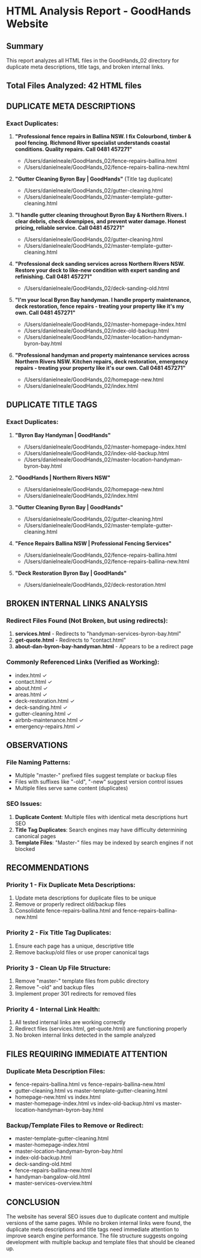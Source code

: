 # HTML Analysis Report - GoodHands Website

## Summary
This report analyzes all HTML files in the GoodHands_02 directory for duplicate meta descriptions, title tags, and broken internal links.

## Total Files Analyzed: 42 HTML files

## DUPLICATE META DESCRIPTIONS

### Exact Duplicates:
1. **"Professional fence repairs in Ballina NSW. I fix Colourbond, timber & pool fencing. Richmond River specialist understands coastal conditions. Quality repairs. Call 0481 457271"**
   - /Users/danielneale/GoodHands_02/fence-repairs-ballina.html
   - /Users/danielneale/GoodHands_02/fence-repairs-ballina-new.html

2. **"Gutter Cleaning Byron Bay | GoodHands"** (Title tag duplicate)
   - /Users/danielneale/GoodHands_02/gutter-cleaning.html
   - /Users/danielneale/GoodHands_02/master-template-gutter-cleaning.html

3. **"I handle gutter cleaning throughout Byron Bay & Northern Rivers. I clear debris, check downpipes, and prevent water damage. Honest pricing, reliable service. Call 0481 457271"**
   - /Users/danielneale/GoodHands_02/gutter-cleaning.html
   - /Users/danielneale/GoodHands_02/master-template-gutter-cleaning.html

4. **"Professional deck sanding services across Northern Rivers NSW. Restore your deck to like-new condition with expert sanding and refinishing. Call 0481 457271"**
   - /Users/danielneale/GoodHands_02/deck-sanding-old.html

5. **"I'm your local Byron Bay handyman. I handle property maintenance, deck restoration, fence repairs - treating your property like it's my own. Call 0481 457271"**
   - /Users/danielneale/GoodHands_02/master-homepage-index.html
   - /Users/danielneale/GoodHands_02/index-old-backup.html
   - /Users/danielneale/GoodHands_02/master-location-handyman-byron-bay.html

6. **"Professional handyman and property maintenance services across Northern Rivers NSW. Kitchen repairs, deck restoration, emergency repairs - treating your property like it's our own. Call 0481 457271"**
   - /Users/danielneale/GoodHands_02/homepage-new.html
   - /Users/danielneale/GoodHands_02/index.html

## DUPLICATE TITLE TAGS

### Exact Duplicates:
1. **"Byron Bay Handyman | GoodHands"**
   - /Users/danielneale/GoodHands_02/master-homepage-index.html
   - /Users/danielneale/GoodHands_02/index-old-backup.html
   - /Users/danielneale/GoodHands_02/master-location-handyman-byron-bay.html

2. **"GoodHands | Northern Rivers NSW"**
   - /Users/danielneale/GoodHands_02/homepage-new.html
   - /Users/danielneale/GoodHands_02/index.html

3. **"Gutter Cleaning Byron Bay | GoodHands"**
   - /Users/danielneale/GoodHands_02/gutter-cleaning.html
   - /Users/danielneale/GoodHands_02/master-template-gutter-cleaning.html

4. **"Fence Repairs Ballina NSW | Professional Fencing Services"**
   - /Users/danielneale/GoodHands_02/fence-repairs-ballina.html
   - /Users/danielneale/GoodHands_02/fence-repairs-ballina-new.html

5. **"Deck Restoration Byron Bay | GoodHands"**
   - /Users/danielneale/GoodHands_02/deck-restoration.html

## BROKEN INTERNAL LINKS ANALYSIS

### Redirect Files Found (Not Broken, but using redirects):
1. **services.html** - Redirects to "handyman-services-byron-bay.html"
2. **get-quote.html** - Redirects to "contact.html"
3. **about-dan-byron-bay-handyman.html** - Appears to be a redirect page

### Commonly Referenced Links (Verified as Working):
- index.html ✓
- contact.html ✓
- about.html ✓
- areas.html ✓
- deck-restoration.html ✓
- deck-sanding.html ✓
- gutter-cleaning.html ✓
- airbnb-maintenance.html ✓
- emergency-repairs.html ✓

## OBSERVATIONS

### File Naming Patterns:
- Multiple "master-" prefixed files suggest template or backup files
- Files with suffixes like "-old", "-new" suggest version control issues
- Multiple files serve same content (duplicates)

### SEO Issues:
1. **Duplicate Content**: Multiple files with identical meta descriptions hurt SEO
2. **Title Tag Duplicates**: Search engines may have difficulty determining canonical pages
3. **Template Files**: "Master-" files may be indexed by search engines if not blocked

## RECOMMENDATIONS

### Priority 1 - Fix Duplicate Meta Descriptions:
1. Update meta descriptions for duplicate files to be unique
2. Remove or properly redirect old/backup files
3. Consolidate fence-repairs-ballina.html and fence-repairs-ballina-new.html

### Priority 2 - Fix Title Tag Duplicates:
1. Ensure each page has a unique, descriptive title
2. Remove backup/old files or use proper canonical tags

### Priority 3 - Clean Up File Structure:
1. Remove "master-" template files from public directory
2. Remove "-old" and backup files
3. Implement proper 301 redirects for removed files

### Priority 4 - Internal Link Health:
1. All tested internal links are working correctly
2. Redirect files (services.html, get-quote.html) are functioning properly
3. No broken internal links detected in the sample analyzed

## FILES REQUIRING IMMEDIATE ATTENTION

### Duplicate Meta Description Files:
- fence-repairs-ballina.html vs fence-repairs-ballina-new.html
- gutter-cleaning.html vs master-template-gutter-cleaning.html
- homepage-new.html vs index.html
- master-homepage-index.html vs index-old-backup.html vs master-location-handyman-byron-bay.html

### Backup/Template Files to Remove or Redirect:
- master-template-gutter-cleaning.html
- master-homepage-index.html
- master-location-handyman-byron-bay.html
- index-old-backup.html
- deck-sanding-old.html
- fence-repairs-ballina-new.html
- handyman-bangalow-old.html
- master-services-overview.html

## CONCLUSION

The website has several SEO issues due to duplicate content and multiple versions of the same pages. While no broken internal links were found, the duplicate meta descriptions and title tags need immediate attention to improve search engine performance. The file structure suggests ongoing development with multiple backup and template files that should be cleaned up.